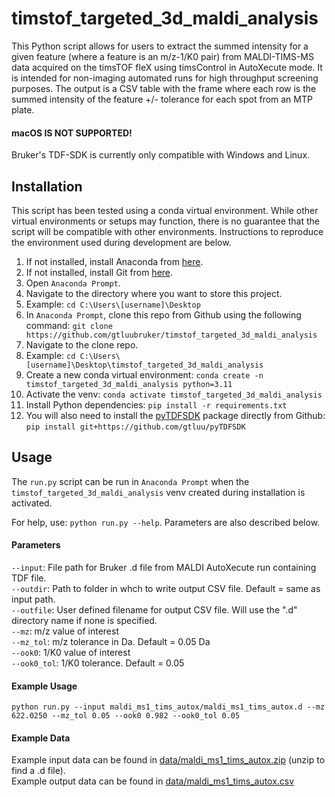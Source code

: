 # timstof_targeted_3d_maldi_analysis

This Python script allows for users to extract the summed intensity for a given feature (where a feature is an m/z-1/K0 pair) from MALDI-TIMS-MS data acquired on the timsTOF fleX using timsControl in AutoXecute mode. It is intended for non-imaging automated runs for high throughput screening purposes. The output is a CSV table with the frame where each row is the summed intensity of the feature +/- tolerance for each spot from an MTP plate.

#### macOS IS NOT SUPPORTED!

Bruker's TDF-SDK is currently only compatible with Windows and Linux.

## Installation

This script has been tested using a conda virtual environment. While other virtual environments or setups may function, there is no guarantee that the script will be compatible with other environments. Instructions to reproduce the environment used during development are below.

1. If not installed, install Anaconda from [here](https://www.anaconda.com/download).
2. If not installed, install Git from [here](https://git-scm.com/downloads).
3. Open `Anaconda Prompt`.
4. Navigate to the directory where you want to store this project.
5. Example:
```cd C:\Users\[username]\Desktop```
6. In `Anaconda Prompt`, clone this repo from Github using the following command:
```git clone https://github.com/gtluubruker/timstof_targeted_3d_maldi_analysis```
7. Navigate to the clone repo.
8. Example:
```cd C:\Users\[username]\Desktop\timstof_targeted_3d_maldi_analysis```
9. Create a new conda virtual environment:
```conda create -n timstof_targeted_3d_maldi_analysis python=3.11```
10. Activate the venv:
```conda activate timstof_targeted_3d_maldi_analysis```
11. Install Python dependencies:
```pip install -r requirements.txt```
12. You will also need to install the [pyTDFSDK](https://github.com/gtluu/pyTDFSDK) package directly from Github:
```pip install git+https://github.com/gtluu/pyTDFSDK```

## Usage

The `run.py` script can be run in `Anaconda Prompt` when the `timstof_targeted_3d_maldi_analysis` venv created during installation is activated.

For help, use: `python run.py --help`. Parameters are also described below.

#### Parameters

`--input`: File path for Bruker .d file from MALDI AutoXecute run containing TDF file.<br>
`--outdir`: Path to folder in whch to write output CSV file. Default = same as input path.<br>
`--outfile`: User defined filename for output CSV file. Will use the ".d" directory name if none is specified.<br>
`--mz`: m/z value of interest<br>
`--mz_tol`: m/z tolerance in Da. Default = 0.05 Da<br>
`--ook0`: 1/K0 value of interest<br>
`--ook0_tol`: 1/K0 tolerance. Default = 0.05<br>

#### Example Usage

`python run.py --input maldi_ms1_tims_autox/maldi_ms1_tims_autox.d --mz 622.0250 --mz_tol 0.05 --ook0 0.982 --ook0_tol 0.05`

#### Example Data

Example input data can be found in [data/maldi_ms1_tims_autox.zip](https://github.com/gtluubruker/timstof_targeted_3d_maldi_analysis/blob/main/data/maldi_ms1_tims_autox.zip) (unzip to find a .d file).<br>
Example output data can be found in [data/maldi_ms1_tims_autox.csv](https://github.com/gtluubruker/timstof_targeted_3d_maldi_analysis/blob/main/data/maldi_ms1_tims_autox.csv)
